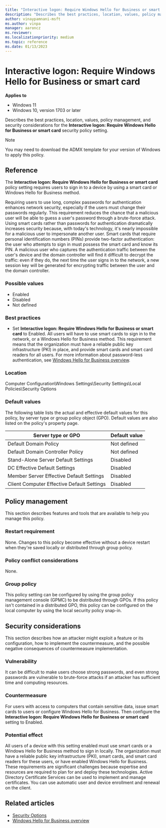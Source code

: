 ```yaml
---
title: "Interactive logon: Require Windows Hello for Business or smart card"
description: "Describes the best practices, location, values, policy management, and security considerations for the 'Interactive logon: Require Windows Hello for Business or smart card' security policy setting."
author: vinaypamnani-msft
ms.author: vinpa
manager: aaroncz
ms.reviewer:
ms.localizationpriority: medium
ms.topic: reference
ms.date: 01/13/2023
---
```


# Interactive logon: Require Windows Hello for Business or smart card

**Applies to**

- Windows 11
- Windows 10, version 1703 or later

Describes the best practices, location, values, policy management, and security considerations for the **Interactive logon: Require Windows Hello for Business or smart card** security policy setting.

> [!NOTE]
> You may need to download the ADMX template for your version of Windows to apply this policy.

## Reference

The **Interactive logon: Require Windows Hello for Business or smart card** policy setting requires users to sign in to a device by using a smart card or Windows Hello for Business method.

Requiring users to use long, complex passwords for authentication enhances network security, especially if the users must change their passwords regularly. This requirement reduces the chance that a malicious user will be able to guess a user's password through a brute-force attack. Using smart cards rather than passwords for authentication dramatically increases security because, with today's technology, it's nearly impossible for a malicious user to impersonate another user. Smart cards that require personal identification numbers (PINs) provide two-factor authentication: the user who attempts to sign in must possess the smart card and know its PIN. A malicious user who captures the authentication traffic between the user's device and the domain controller will find it difficult to decrypt the traffic: even if they do, the next time the user signs in to the network, a new session key will be generated for encrypting traffic between the user and the domain controller.

### Possible values

- Enabled
- Disabled
- Not defined

### Best practices

- Set **Interactive logon: Require Windows Hello for Business or smart card** to Enabled. All users will have to use smart cards to sign in to the network, or a Windows Hello for Business method. This requirement means that the organization must have a reliable public key infrastructure (PKI) in place, and provide smart cards and smart card readers for all users. For more information about password-less authentication, see [Windows Hello for Business overview](../../identity-protection/hello-for-business/index.md).

### Location

Computer Configuration\\Windows Settings\\Security Settings\\Local Policies\\Security Options

### Default values

The following table lists the actual and effective default values for this policy, by server type or group policy object (GPO). Default values are also listed on the policy's property page.

| Server type or GPO | Default value |
| - | - |
| Default Domain Policy| Not defined|
| Default Domain Controller Policy | Not defined|
| Stand-Alone Server Default Settings | Disabled|
| DC Effective Default Settings | Disabled|
| Member Server Effective Default Settings | Disabled|
| Client Computer Effective Default Settings | Disabled|

## Policy management

This section describes features and tools that are available to help you manage this policy.

### Restart requirement

None. Changes to this policy become effective without a device restart when they're saved locally or distributed through group policy.

### Policy conflict considerations

None.

### Group policy

This policy setting can be configured by using the group policy management console (GPMC) to be distributed through GPOs. If this policy isn't contained in a distributed GPO, this policy can be configured on the local computer by using the local security policy snap-in.

## Security considerations

This section describes how an attacker might exploit a feature or its configuration, how to implement the countermeasure, and the possible negative consequences of countermeasure implementation.

### Vulnerability

It can be difficult to make users choose strong passwords, and even strong passwords are vulnerable to brute-force attacks if an attacker has sufficient time and computing resources.

### Countermeasure

For users with access to computers that contain sensitive data, issue smart cards to users or configure Windows Hello for Business. Then configure the **Interactive logon: Require Windows Hello for Business or smart card** setting to Enabled.

### Potential effect

All users of a device with this setting enabled must use smart cards or a Windows Hello for Business method to sign in locally. The organization must have a reliable public key infrastructure (PKI), smart cards, and smart card readers for these users, or have enabled Windows Hello for Business. These requirements are significant challenges because expertise and resources are required to plan for and deploy these technologies. Active Directory Certificate Services can be used to implement and manage certificates. You can use automatic user and device enrollment and renewal on the client.

## Related articles

- [Security Options](security-options.md)
- [Windows Hello for Business overview](../../identity-protection/hello-for-business/index.md)

